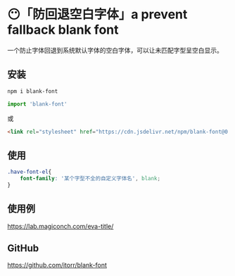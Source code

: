 # 😶「防回退空白字体」a prevent fallback blank font

一个防止字体回退到系统默认字体的空白字体，可以让未匹配字型呈空白显示。

## 安装
```bash
npm i blank-font
```
```javascript
import 'blank-font'
```

或
```html
<link rel="stylesheet" href="https://cdn.jsdelivr.net/npm/blank-font@0.0.1/blank.font.css">
```

## 使用
```css
.have-font-el{
    font-family: '某个字型不全的自定义字体名', blank;
}
```

## 使用例
https://lab.magiconch.com/eva-title/

## GitHub
https://github.com/itorr/blank-font